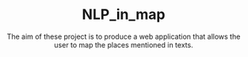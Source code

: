 <h1 align="center"><b>NLP_in_map</b></h1>

<main style="text-align: center;">
The aim of these project is to produce a web application that allows the user to map the places mentioned in texts.
</main>


